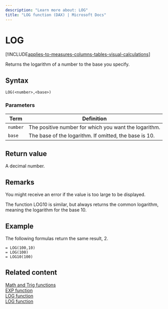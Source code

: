```yaml
---
description: "Learn more about: LOG"
title: "LOG function (DAX) | Microsoft Docs"
---
```

# LOG

[!INCLUDE[applies-to-measures-columns-tables-visual-calculations](includes/applies-to-measures-columns-tables-visual-calculations.md)]

Returns the logarithm of a number to the base you specify.  
  
## Syntax  
  
```dax
LOG(<number>,<base>)  
```
  
### Parameters  
  
|Term|Definition|  
|--------|--------------|  
|`number`|The positive number for which you want the logarithm.|  
|`base`|The base of the logarithm. If omitted, the base is 10.|  
  
## Return value

A decimal number.  
  
## Remarks

You might receive an error if the value is too large to be displayed.  
  
The function LOG10 is similar, but always returns the common logarithm, meaning the logarithm for the base 10.  
  
## Example

The following formulas return the same result, 2.  
  
```dax
= LOG(100,10)  
= LOG(100)  
= LOG10(100)  
```
  
## Related content

[Math and Trig functions](math-and-trig-functions-dax.md)  
[EXP function](exp-function-dax.md)  
[LOG function](log-function-dax.md)  
[LOG function](log-function-dax.md)  
